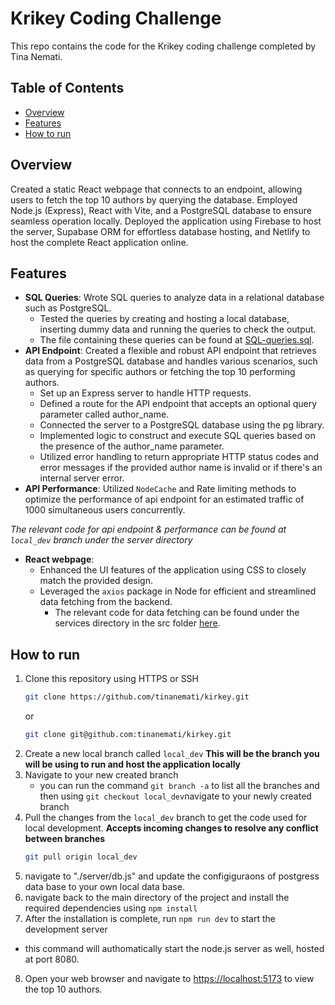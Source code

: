 # Krikey Coding Challenge 

This repo contains the code for the Krikey coding challenge completed by Tina Nemati.

## Table of Contents

- [Overview](#overview)
- [Features](#features)
- [How to run](#how-to-run)

## Overview

Created a static React webpage that connects to an endpoint, allowing users to fetch the top 10 authors by querying the database. Employed Node.js (Express), React with Vite, and a PostgreSQL database to ensure seamless operation locally. Deployed the application using Firebase to host the server, Supabase ORM for effortless database hosting, and Netlify to host the complete React application online.

## Features

- **SQL Queries**: Wrote SQL queries to analyze data in a relational database such as PostgreSQL.
  - Tested the queries by creating and hosting a local database, inserting dummy data and running the queries to check the output. 
  - The file containing these queries can be found at [SQL-queries.sql](./SQL-queries.sql).
- **API Endpoint**: Created a flexible and robust API endpoint that retrieves data from a PostgreSQL database and handles various scenarios, such as querying for specific authors or fetching the top 10 performing authors.
  - Set up an Express server to handle HTTP requests.
  - Defined a route for the API endpoint that accepts an optional query parameter called author_name.
  - Connected the server to a PostgreSQL database using the pg library.
  - Implemented logic to construct and execute SQL queries based on the presence of the author_name parameter.
  - Utilized error handling to return appropriate HTTP status codes and error messages if the provided author name is invalid or if there's an internal server error.
- **API Performance**: Utilized `NodeCache` and Rate limiting methods to optimize the performance of api endpoint for an estimated traffic of 1000 simultaneous users concurrently. 

*The relevant code for api endpoint & performance can be found at `local_dev` branch under the server directory*
- **React webpage**: 
  - Enhanced the UI features of the application using CSS to closely match the provided design. 
  - Leveraged the `axios` package in Node for efficient and streamlined data fetching from the backend.     
    - The relevant code for data fetching can be found under the services directory in the src folder [here](./src/services/api.ts).

## How to run
1. Clone this repository using HTTPS or SSH
   ```sh
   git clone https://github.com/tinanemati/kirkey.git
   ```
   or
    ```sh
   git clone git@github.com:tinanemati/kirkey.git
   ```
2. Create a new local branch called `local_dev`
   **This will be the branch you will be using to run and host the application locally**
3. Navigate to your new created branch 
   - you can run the command `git branch -a` to list all the branches and then using `git checkout local_dev`navigate to your newly created branch
4. Pull the changes from the `local_dev` branch to get the code used for local development.
  **Accepts incoming changes to resolve any conflict between branches**
    ```sh
   git pull origin local_dev
   ```
5. navigate to "./server/db.js" and update the configiguraons of postgress data base to your own local data base. 
6. navigate back to the main directory of the project and install the required dependencies using 
`npm install` 
7. After the installation is complete, run `npm run dev` to start the development server
  - this command will authomatically start the node.js server as well, hosted at port 8080. 
8. Open your web browser and navigate to [https://localhost:5173](https://localhost:5173) to view the top 10 authors.